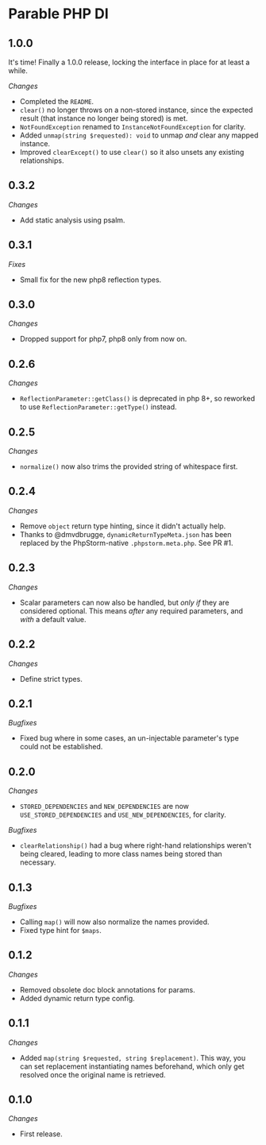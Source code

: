 # Parable PHP DI

## 1.0.0

It's time! Finally a 1.0.0 release, locking the interface in place for at least a while.

_Changes_
- Completed the `README`.
- `clear()` no longer throws on a non-stored instance, since the expected result (that instance no longer being stored) is met.
- `NotFoundException` renamed to `InstanceNotFoundException` for clarity.
- Added `unmap(string $requested): void` to unmap _and_ clear any mapped instance.
- Improved `clearExcept()` to use `clear()` so it also unsets any existing relationships. 

## 0.3.2

_Changes_
- Add static analysis using psalm.

## 0.3.1

_Fixes_
- Small fix for the new php8 reflection types.

## 0.3.0

_Changes_
- Dropped support for php7, php8 only from now on.

## 0.2.6

_Changes_
- `ReflectionParameter::getClass()` is deprecated in php 8+, so reworked to use `ReflectionParameter::getType()` instead.

## 0.2.5

_Changes_
- `normalize()` now also trims the provided string of whitespace first.

## 0.2.4

_Changes_
- Remove `object` return type hinting, since it didn't actually help.
- Thanks to @dmvdbrugge, `dynamicReturnTypeMeta.json` has been replaced by the PhpStorm-native `.phpstorm.meta.php`. See PR #1.

## 0.2.3

_Changes_
- Scalar parameters can now also be handled, but _only if_ they are considered optional. This means _after_ any required parameters, and _with_ a default value.

## 0.2.2

_Changes_
- Define strict types.

## 0.2.1

_Bugfixes_

- Fixed bug where in some cases, an un-injectable parameter's type could not be established.

## 0.2.0

_Changes_
- `STORED_DEPENDENCIES` and `NEW_DEPENDENCIES` are now `USE_STORED_DEPENDENCIES` and `USE_NEW_DEPENDENCIES`, for clarity.

_Bugfixes_
- `clearRelationship()` had a bug where right-hand relationships weren't being cleared, leading to more class names being stored than necessary.

## 0.1.3

_Bugfixes_
- Calling `map()` will now also normalize the names provided.
- Fixed type hint for `$maps`.

## 0.1.2

_Changes_
- Removed obsolete doc block annotations for params.
- Added dynamic return type config.

## 0.1.1

_Changes_
- Added `map(string $requested, string $replacement)`. This way, you can set replacement instantiating names beforehand, which only get resolved once the original name is retrieved.

## 0.1.0

_Changes_
- First release.
